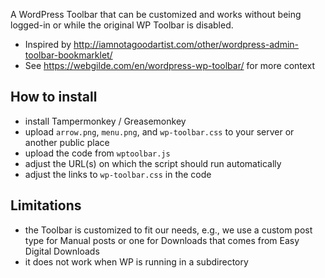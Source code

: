 A WordPress Toolbar that can be customized and works without being logged-in or while the original WP Toolbar is disabled.

- Inspired by http://iamnotagoodartist.com/other/wordpress-admin-toolbar-bookmarklet/
- See https://webgilde.com/en/wordpress-wp-toolbar/ for more context

## How to install

- install Tampermonkey / Greasemonkey
- upload `arrow.png`, `menu.png`, and `wp-toolbar.css` to your server or another public place
- upload the code from `wptoolbar.js`
- adjust the URL(s) on which the script should run automatically
- adjust the links to `wp-toolbar.css` in the code

## Limitations

- the Toolbar is customized to fit our needs, e.g., we use a custom post type for Manual posts or one for Downloads that comes from Easy Digital Downloads
- it does not work when WP is running in a subdirectory
